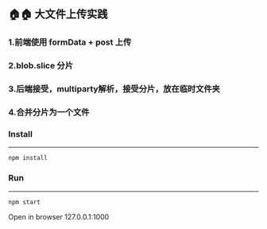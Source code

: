 
## 🏠🏠 大文件上传实践


### 1.前端使用 formData + post 上传

### 2.blob.slice 分片

### 3.后端接受，multiparty解析，接受分片，放在临时文件夹

### 4.合并分片为一个文件



### Install
---
```
npm install
```
### Run
---

```
npm start
```

Open in browser 127.0.0.1:1000